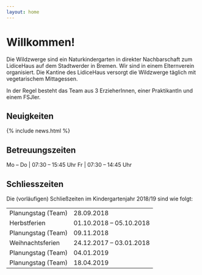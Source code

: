 ```yaml
---
layout: home
---
```


# Willkommen!

Die Wildzwerge sind ein Naturkindergarten in direkter Nachbarschaft zum
LidiceHaus auf dem Stadtwerder in Bremen. Wir sind in einem Elternverein
organisiert. Die Kantine des LidiceHaus versorgt die Wildzwerge täglich mit
vegetarischem Mittagessen.

In der Regel besteht das Team aus 3 ErzieherInnen, einer PraktikantIn und einem
FSJler.

## Neuigkeiten

{% include news.html %}

## Betreuungszeiten

Mo – Do | 07:30 – 15:45 Uhr
Fr      | 07:30 – 14:45 Uhr

## Schliesszeiten

Die (vorläufigen) Schließzeiten im Kindergartenjahr 2018/19 sind wie folgt:

<table class="shrink-on-s">
  <tr data-gray-after="2018-09-28">
    <td>Planungstag (Team)</td>
    <td>28.09.2018</td>
  </tr>

  <tr data-gray-after="2018-10-05">
    <td>Herbstferien</td>
    <td>01.10.2018 – 05.10.2018</td>
  </tr>

  <tr data-gray-after="2018-11-09">
    <td>Planungstag (Team)</td>
    <td>09.11.2018</td>
  </tr>

  <tr data-gray-after="2019-01-03">
    <td>Weihnachtsferien</td>
    <td>24.12.2017 – 03.01.2018</td>
  </tr>

  <tr data-gray-after="2019-01-04">
    <td>Planungstag (Team)</td>
    <td>04.01.2019</td>
  </tr>

  <tr data-gray-after="2019-04-18">
    <td>Planungstag (Team)</td>
    <td>18.04.2019</td>
  </tr>
</table>
